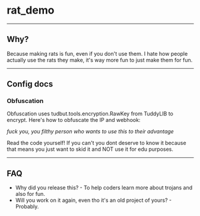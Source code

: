 # rat_demo

--------

## Why?
Because making rats is fun, even 
if you don't use them. I hate how
people actually use the rats they 
make, it's way more fun to just 
make them for fun.

---

## Config docs

### Obfuscation
Obfuscation uses 
tudbut.tools.encryption.RawKey from
TuddyLIB to encrypt. Here's how to
obfuscate the IP and webhook:

_fuck you, you filthy person 
who wants to use this to their 
advantage_ 

Read the code yourself! If you can't
you dont deserve to know it because
that means you just want to skid it
and NOT use it for edu purposes.

---

## FAQ

- Why did you release this? - To help
  coders learn more about trojans and 
  also for fun.
- Will you work on it again, even tho
  it's an old project of yours? -
  Probably.